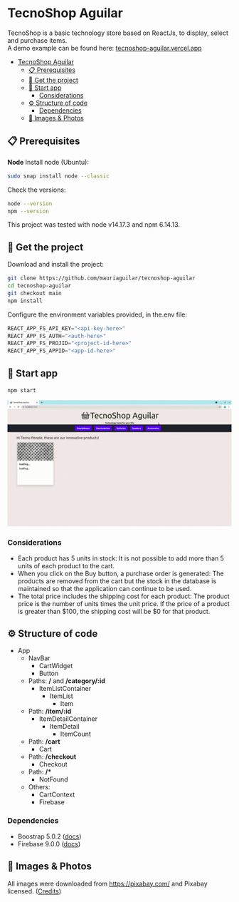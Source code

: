 # TecnoShop Aguilar

TecnoShop is a basic technology store based on ReactJs, to display, select and purchase items.  
A demo example can be found here: [tecnoshop-aguilar.vercel.app](https://tecnoshop-aguilar.vercel.app/)

- [TecnoShop Aguilar](#tecnoshop-aguilar)
  - [📋 Prerequisites](#-prerequisites)
  - [🚀 Get the project](#-get-the-project)
  - [🔧 Start app](#-start-app)
    - [Considerations](#considerations)
  - [⚙️ Structure of code](#️-structure-of-code)
    - [Dependencies](#dependencies)
  - [🌆 Images & Photos](#-images--photos)

## 📋 Prerequisites

**Node**
Install node (Ubuntu):
```bash
sudo snap install node --classic
```
Check the versions:
```bash
node --version
npm --version
```
This project was tested with node v14.17.3 and npm 6.14.13.

## 🚀 Get the project
Download and install the project:
```bash
git clone https://github.com/mauriaguilar/tecnoshop-aguilar
cd tecnoshop-aguilar
git checkout main
npm install
```
Configure the environment variables provided, in the.env file:
```javascript
REACT_APP_FS_API_KEY="<api-key-here>"
REACT_APP_FS_AUTH="<auth-here>"
REACT_APP_FS_PROJID="<project-id-here>"
REACT_APP_FS_APPID="<app-id-here>"
```
## 🔧 Start app

```bash
npm start
```
![example_of_use.gif](example_of_use.gif)

### Considerations
* Each product has 5 units in stock: It is not possible to add more than 5 units of each product to the cart.
* When you click on the Buy button, a purchase order is generated: The products are removed from the cart but the stock in the database is maintained so that the application can continue to be used.
* The total price includes the shipping cost for each product: The product price is the number of units times the unit price. If the price of a product is greater than $100, the shipping cost will be $0 for that product.
## ⚙️ Structure of code

* App
  * NavBar
    * CartWidget
    * Button
  * Paths: **/** and **/category/:id**
    * ItemListContainer
      * ItemList
        * Item
  * Path: **/item/:id**
    * ItemDetailContainer
      * ItemDetail
        * ItemCount
  * Path: **/cart**
    * Cart
  * Path: **/checkout**
    * Checkout
  * Path: **/\***
    * NotFound
  * Others:
      * CartContext
      * Firebase
### Dependencies
  * Boostrap 5.0.2 ([docs](https://getbootstrap.com/))
  * Firebase 9.0.0 ([docs](https://firebase.google.com/))
## 🌆 Images & Photos
All images were downloaded from https://pixabay.com/ and Pixabay licensed.
([Credits](./public/img/README.md))